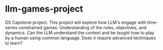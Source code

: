 # llm-games-project
DS Capstone project. This project will explore how LLM's engage with time-series constrained games. Understanding of the rules, objectives, and dynamics. Can the LLM understand the context and be taught how to play by a human using common language. Does it require advanced techniques to learn?
